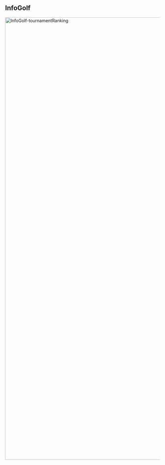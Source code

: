 ## InfoGolf

<img width="1440" alt="InfoGolf-tournamentRanking" src="https://user-images.githubusercontent.com/90528753/161950191-87c79106-e1a1-4a66-bc63-70556c072ef0.png">
